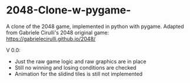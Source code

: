 # 2048-Clone-w-pygame-
A clone of the 2048 game, implemented in python with pygame.
Adapted from Gabriele Cirulli's 2048 original game: https://gabrielecirulli.github.io/2048/

V 0.0:
- Just the raw game logic and raw graphics are in place
- Still no winning and losing conditions are checked
- Animation for the slidind tiles is still not implemented
